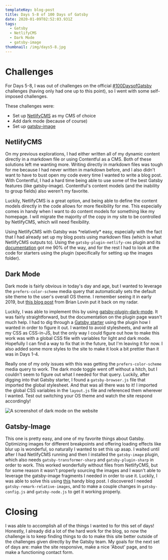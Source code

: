 ```yaml
---
templateKey: blog-post
title: Days 5-8 of 100 Days of Gatsby
date: 2020-01-09T02:52:03.931Z
tags:
  - Gatsby
  - NetlifyCMS
  - Dark Mode
  - gatsby-image
thumbnail: /img/days5-8.jpg
---
```

# Challenges

For Days 5-8, I was out of challenges on the official [\#100DaysofGatsby](https://www.gatsbyjs.org/blog/100days/) challenges (having only had one up to this point), so I went with some self-imposed challenges. 

These challenges were:

* Set up [NetlifyCMS](https://www.netlifycms.org/) as my CMS of choice
* Add dark mode (because of course)
* Set up [gatsby-image](https://www.gatsbyjs.org/packages/gatsby-image/)

## NetlifyCMS

On my previous explorations, I had either written all of my dynamic content directly in a markdown file or using Contentful as a CMS. Both of these solutions left me wanting more. Writing directly in markdown files was tough for me because I had never written in markdown before, and I also didn't want to have to bust open my code every time I wanted to write a blog post. With Contentful, I had a hard time being able to use some of the best Gatsby features (like gatsby-image). Contentful's content models (and the inability to group fields) also weren't my favorite. 

Luckily, NetlifyCMS is a great option, and being able to define the content models directly in the code allows for more flexibility for me. This especially comes in handy when I want to do content models for something like my homepage. I will migrate the majority of the copy in my site to be controlled by NetlifyCMS, which will need flexibility. 

Using NetlifyCMS with Gatsby was \*relatively\* easy, especially with the fact that I had already set up my blog posts using markdown files (which is what NetlifyCMS outputs to). Using the `gatsby-plugin-netlify-cms` plugin and its [documentation](https://www.gatsbyjs.org/docs/sourcing-from-netlify-cms/) got me 90% of the way, and for the rest I had to look at the code for starters using the plugin (specifically for setting up the images folder).

## Dark Mode

Dark mode is fairly obvious in today's day and age, but I wanted to leverage the `prefers-color-scheme` media query that automatically sets the default site theme to the user's overall OS theme. I remember seeing it in early 2019, but [this blog post](https://brianlovin.com/overthought/adding-dark-mode-with-next-js) from Brian Lovin put it back on my radar. 

Luckily, I was able to implement this by using [gatsby-plugin-dark-mode](https://www.gatsbyjs.org/packages/gatsby-plugin-dark-mode/). It was fairly straightforward, but the documentation on the plugin page wasn't much help. I had to dig through a [Gatsby starter](https://github.com/adamistheanswer/gatsby-starter-baysik-blog) using the plugin how I wanted in order to figure it out. I wanted to avoid stylesheets, and write all my CSS as CSS-in-JS, but the only way I could figure out how to make this work was with a global CSS file with variables for light and dark mode. Hopefully I can find a way to fix that in the future, but I'm leaving it for now. I also added some more styles to the site to make it look a bit prettier than it was in Days 1-4.

Really one of my only issues with this was getting the `prefers-color-scheme` media query to work. The dark mode toggle went off without a hitch, but I couldn't seem to figure out what I needed for that query. Luckily, after digging into that Gatsby starter, I found a `gatsby-browser.js` file that imported the global stylesheet. And that was all there was to it! I imported the global CSS variables in the `layout.js` file and referenced them wherever I wanted. Test out switching your OS theme and watch the site respond accordingly!

![A screenshot of dark mode on the website](/img/screen-shot-2020-01-08-at-10.30.14-pm.png "Dark Mode Screenshot")

## Gatsby-Image

This one is pretty easy, and one of my favorite things about Gatsby. Optimizing images for different breakpoints and offering loading effects like blur up is wonderful, so naturally I wanted to set this up asap. I waited until after I had NetlifyCMS running and then I installed the `gatsby-image` plugin, which also needs `gatsby-transformer-sharp` and `gatsby-plugin-sharp` in order to work. This worked wonderfully without files from NetlifyCMS, but for some reason it wasn't properly sourcing the images and I wasn't able to leverage the gatsby-image fragments I needed in order to use it. Luckily, I was able to solve this using [this](https://www.frontendstumbles.com/using-gatsby-image-with-netlify-cms/) handy blog post. I discovered I needed `gatsby-remark-relative-images`, and to make a couple changes in `gatsby-config.js` and `gatsby-node.js` to get it working properly. 

# Closing

I was able to accomplish all of the things I wanted to for this set of days! Honestly, I already did a lot of the hard work for the blog, so now the challenge is to keep finding things to do to make this site better outside of the challenges given directly by the Gatsby team. My goals for the next set of days are: make the site responsive, make a nice 'About' page, and to make a functioning contact form.
